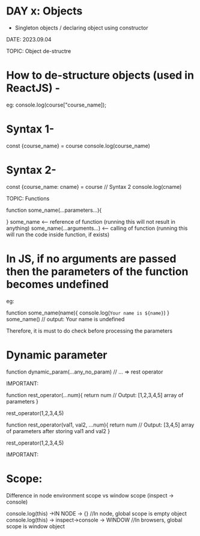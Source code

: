 # DAY x: Objects
* Singleton objects / declaring object using constructor

DATE: 2023.09.04

TOPIC:  Object de-structre

#  How to de-structure objects (used in ReactJS) -
eg: 
console.log(course["course_name]);

# Syntax 1-
const {course_name} = course
console.log(course_name)

# Syntax 2-
const {course_name: cname} = course         // Syntax 2
console.log(cname)

TOPIC:  Functions

function some_name(...parameters...){

}
some_name   <-- reference of function (running this will not result in anything)
some_name(...arguments...) <-- calling of function (running this will run the code inside function, if exists)

# In JS, if no arguments are passed then the parameters of the function becomes undefined
eg: 

function some_name(name){
    console.log(`Your name is ${name}`)
}
some_name()                                     // output: Your name is undefined

Therefore, it is must to do check before processing the parameters

# Dynamic parameter

function dynamic_param(...any_no_param)         // ... => rest operator

IMPORTANT: 

function rest_operator(...num){
    return num                                  // Output: [1,2,3,4,5] array of parameters
}

rest_operator(1,2,3,4,5)

function rest_operator(val1, val2, ...num){
    return num                                  // Output: [3,4,5] array of parameters after storing val1 and val2
}

rest_operator(1,2,3,4,5)

IMPORTANT:
# Scope: 
Difference in node environment scope vs window scope (inspect -> console)

console.log(this) ->IN NODE -> {}                       //In node, global scope is empty object           
console.log(this) -> inspect->console -> WINDOW         //In browsers, global scope is window object 
